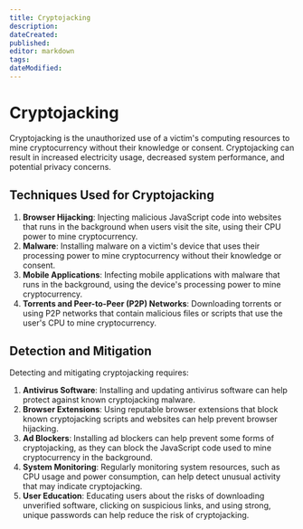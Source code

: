 ```yaml
---
title: Cryptojacking
description: 
dateCreated: 
published: 
editor: markdown
tags: 
dateModified: 
---
```

# Cryptojacking

Cryptojacking is the unauthorized use of a victim's computing resources to mine cryptocurrency without their knowledge or consent. Cryptojacking can result in increased electricity usage, decreased system performance, and potential privacy concerns.

## Techniques Used for Cryptojacking

1. **Browser Hijacking**: Injecting malicious JavaScript code into websites that runs in the background when users visit the site, using their CPU power to mine cryptocurrency.
2. **Malware**: Installing malware on a victim's device that uses their processing power to mine cryptocurrency without their knowledge or consent.
3. **Mobile Applications**: Infecting mobile applications with malware that runs in the background, using the device's processing power to mine cryptocurrency.
4. **Torrents and Peer-to-Peer (P2P) Networks**: Downloading torrents or using P2P networks that contain malicious files or scripts that use the user's CPU to mine cryptocurrency.

## Detection and Mitigation

Detecting and mitigating cryptojacking requires:

1. **Antivirus Software**: Installing and updating antivirus software can help protect against known cryptojacking malware.
2. **Browser Extensions**: Using reputable browser extensions that block known cryptojacking scripts and websites can help prevent browser hijacking.
3. **Ad Blockers**: Installing ad blockers can help prevent some forms of cryptojacking, as they can block the JavaScript code used to mine cryptocurrency in the background.
4. **System Monitoring**: Regularly monitoring system resources, such as CPU usage and power consumption, can help detect unusual activity that may indicate cryptojacking.
5. **User Education**: Educating users about the risks of downloading unverified software, clicking on suspicious links, and using strong, unique passwords can help reduce the risk of cryptojacking.